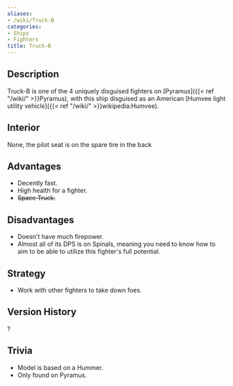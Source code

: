 ```yaml
---
aliases:
- /wiki/Truck-B
categories:
- Ships
- Fighters
title: Truck-B
---
```


## Description

Truck-B is one of the 4 uniquely disguised fighters on [Pyramus]({{< ref "/wiki/" >}}Pyramus), with this ship disguised as an American [Humvee light utility vehicle]({{< ref "/wiki/" >}}wikipedia:Humvee).

## Interior

None, the pilot seat is on the spare tire in the back

## Advantages

- Decently fast.
- High health for a fighter.
- <s>Space Truck.</s>

## Disadvantages

- Doesn't have much firepower.
- Almost all of its DPS is on Spinals, meaning you need to know how to aim to be able to utilize this fighter's full potential.

## Strategy

- Work with other fighters to take down foes.

## Version History 

?

## Trivia

- Model is based on a Hummer.
- Only found on Pyramus.